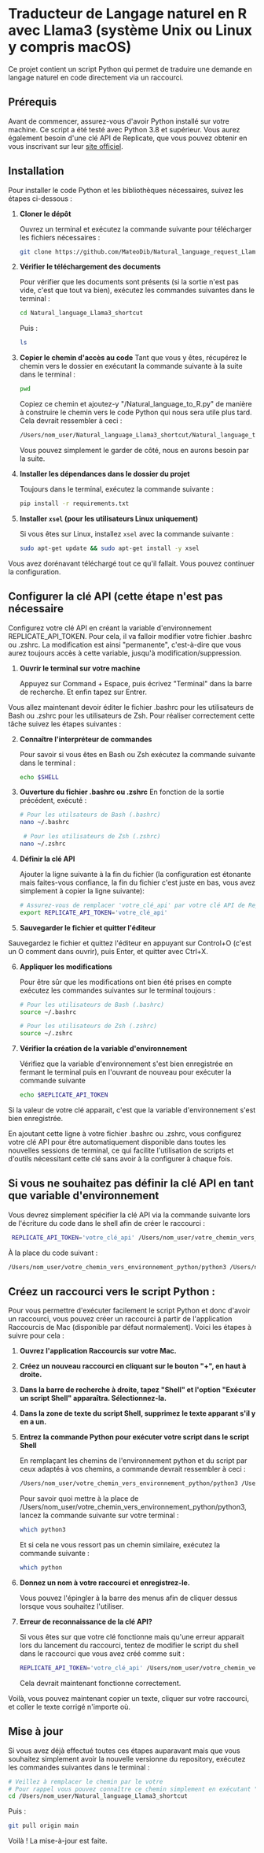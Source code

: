 # Traducteur de Langage naturel en R avec Llama3 (système Unix ou Linux y compris macOS)

Ce projet contient un script Python qui permet de traduire une demande en langage naturel en code directement via un raccourci.

## Prérequis

Avant de commencer, assurez-vous d'avoir Python installé sur votre machine. Ce script a été testé avec Python 3.8 et supérieur. Vous aurez également besoin d'une clé API de Replicate, que vous pouvez obtenir en vous inscrivant sur leur [site officiel](https://replicate.com).

## Installation

Pour installer le code Python et les bibliothèques nécessaires, suivez les étapes ci-dessous :

1. **Cloner le dépôt**
   
   Ouvrez un terminal et exécutez la commande suivante pour télécharger les fichiers nécessaires :
   ```bash
   git clone https://github.com/MateoDib/Natural_language_request_Llama3.git
   ```
   
2. **Vérifier le téléchargement des documents**

   Pour vérifier que les documents sont présents (si la sortie n'est pas vide, c'est que tout va bien), exécutez les commandes suivantes dans le terminal :
   ```bash
   cd Natural_language_Llama3_shortcut
   ```
   Puis :
   ```bash
   ls
   ```

3. **Copier le chemin d'accès au code**
   Tant que vous y êtes, récupérez le chemin vers le dossier en exécutant la commande suivante à la suite dans le terminal :
   ```bash
   pwd
   ```

   Copiez ce chemin et ajoutez-y "/Natural_language_to_R.py" de manière à construire le chemin vers le code Python qui nous sera utile plus tard. Cela devrait ressembler à ceci :
   ```bash
   /Users/nom_user/Natural_language_Llama3_shortcut/Natural_language_to_R.py
   ```
   Vous pouvez simplement le garder de côté, nous en aurons besoin par la suite.

4. **Installer les dépendances dans le dossier du projet**

   Toujours dans le terminal, exécutez la commande suivante :
   ```bash
   pip install -r requirements.txt
   ```

5. **Installer `xsel` (pour les utilisateurs Linux uniquement)**

   Si vous êtes sur Linux, installez `xsel` avec la commande suivante :
   ```bash
   sudo apt-get update && sudo apt-get install -y xsel
   ```

Vous avez dorénavant téléchargé tout ce qu'il fallait. Vous pouvez continuer la configuration.



## Configurer la clé API (cette étape n'est pas nécessaire

   Configurez votre clé API en créant la variable d'environnement REPLICATE_API_TOKEN. Pour cela, il va falloir modifier votre fichier .bashrc ou .zshrc. La modification est ainsi "permanente", c'est-à-dire que vous aurez toujours accès à cette variable, jusqu'à modification/suppression.

1. **Ouvrir le terminal sur votre machine**

   Appuyez sur Command + Espace, puis écrivez "Terminal" dans la barre de recherche. Et enfin tapez sur Entrer.


Vous allez maintenant devoir éditer le fichier .bashrc pour les utilisateurs de Bash ou .zshrc pour les utilisateurs de Zsh. Pour réaliser correctement cette tâche suivez les étapes suivantes :

2. **Connaître l'interpréteur de commandes**

   Pour savoir si vous êtes en Bash ou Zsh exécutez la commande suivante dans le terminal :
    ```bash
   echo $SHELL
   ```

3. **Ouverture du fichier .bashrc ou .zshrc**
    En fonction de la sortie précédent, exécuté :
   ```bash
   # Pour les utilsateurs de Bash (.bashrc)
   nano ~/.bashrc
   ```
   ```bash
    # Pour les utilisateurs de Zsh (.zshrc)
   nano ~/.zshrc
   ```

4. **Définir la clé API**

   Ajouter la ligne suivante à la fin du fichier (la configuration est étonante mais faites-vous confiance, la fin du fichier c'est juste en bas, vous avez simplement à copier la ligne suivante):
   ```bash
   # Assurez-vous de remplacer 'votre_clé_api' par votre clé API de Replicate, tout en gardant les guillements comme tels.
   export REPLICATE_API_TOKEN='votre_clé_api'
   ```
   
5. **Sauvegarder le fichier et quitter l'éditeur**

Sauvegardez le fichier et quittez l'éditeur en appuyant sur Control+O (c'est un O comment dans ouvrir), puis Enter, et quitter avec Ctrl+X.

6. **Appliquer les modifications**

   Pour être sûr que les  modifications ont bien été prises en compte exécutez les commandes suivantes sur le terminal toujours :
   ```bash
   # Pour les utilisateurs de Bash (.bashrc)
   source ~/.bashrc
   ```
   
   ```bash
   # Pour les utilisateurs de Zsh (.zshrc)
   source ~/.zshrc
   ```
7. **Vérifier la création de la variable d'environnement**
   
   Vérifiez que la variable d'environnement s'est bien enregistrée en fermant le terminal puis en l'ouvrant de nouveau pour exécuter la commande suivante
   ```bash
   echo $REPLICATE_API_TOKEN
   ```
Si la valeur de votre clé apparait, c'est que la variable d'environnement s'est bien enregistrée.

En ajoutant cette ligne à votre fichier .bashrc ou .zshrc, vous configurez votre clé API pour être automatiquement disponible dans toutes les nouvelles sessions de terminal, ce qui facilite l'utilisation de scripts et d'outils nécessitant cette clé sans avoir à la configurer à chaque fois.


## Si vous ne souhaitez pas définir la clé API en tant que variable d'environnement

  Vous devrez simplement spécifier la clé API via la commande suivante lors de l'écriture du code dans le shell afin de créer le raccourci :
  ```bash
   REPLICATE_API_TOKEN='votre_clé_api' /Users/nom_user/votre_chemin_vers_environnement_python/python3 /Users/nom_user/Natural_language_Llama3_shortcut/Natural_language_to_R.py
   ```
   À la place du code suivant :
   ```bash
   /Users/nom_user/votre_chemin_vers_environnement_python/python3 /Users/nom_user/Natural_language_Llama3_shortcut/Natural_language_to_R.py
   ```



## Créez un raccourci vers le script Python : 

Pour vous permettre d'exécuter facilement le script Python et donc d'avoir un raccourci, vous pouvez créer un raccourci à partir de l'application Raccourcis de Mac (disponible par défaut normalement). Voici les étapes à suivre pour cela :

1. **Ouvrez l'application Raccourcis sur votre Mac.**

2. **Créez un nouveau raccourci en cliquant sur le bouton "+", en haut à droite.**

3. **Dans la barre de recherche à droite, tapez "Shell" et l'option "Exécuter un script Shell" apparaîtra. Sélectionnez-la.**

4. **Dans la zone de texte du script Shell, supprimez le texte apparant s'il y en a un.**

5. **Entrez la commande Python pour exécuter votre script dans le script Shell**
   
   En remplaçant les chemins de l'environnement python et du script par ceux adaptés à vos chemins, a commande devrait ressembler à ceci :
   ```bash
   /Users/nom_user/votre_chemin_vers_environnement_python/python3 /Users/nom_user/Natural_language_Llama3_shortcut/Natural_language_to_R.py
   ```

   Pour savoir quoi mettre à la place de /Users/nom_user/votre_chemin_vers_environnement_python/python3, lancez la commande   suivante sur votre terminal :
   ```bash
   which python3
   ```
   Et si cela ne vous ressort pas un chemin similaire, exécutez la commande suivante :
   ```bash
   which python
   ```

6. **Donnez un nom à votre raccourci et enregistrez-le.**
   
   Vous pouvez l'épingler à la barre des menus afin de cliquer dessus lorsque vous souhaitez l'utiliser.

7. **Erreur de reconnaissance de la clé API?**

   Si vous êtes sur que votre clé fonctionne mais qu'une erreur apparait lors du lancement du raccourci, tentez de modifier le script du shell dans le raccourci que vous avez créé comme suit :
   ```bash
   REPLICATE_API_TOKEN='votre_clé_api' /Users/nom_user/votre_chemin_vers_environnement_python/python3 /Users/nom_user/Natural_language_Llama3_shortcut/Natural_language_to_R.py
   ```

   Cela devrait maintenant fonctionne correctement.

Voilà, vous pouvez maintenant copier un texte, cliquer sur votre raccourci, et coller le texte corrigé n'importe où.



## Mise à jour 

Si vous avez déjà effectué toutes ces étapes auparavant mais que vous souhaitez simplement avoir la nouvelle versionne du repository, exécutez les commandes suivantes dans le terminal :
   ```bash
   # Veillez à remplacer le chemin par le votre
   # Pour rappel vous pouvez connaître ce chemin simplement en exécutant "cd Natural_language_to_R"
   cd /Users/nom_user/Natural_language_Llama3_shortcut
   ```
   Puis :
   ```bash
   git pull origin main
   ```

Voilà ! La mise-à-jour est faite.
